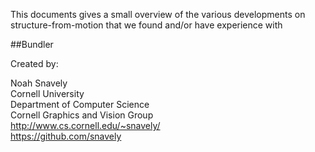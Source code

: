 This documents gives a small overview of the various developments on structure-from-motion that we found and/or have experience with

##Bundler

Created by:

Noah Snavely  
Cornell University  
Department of Computer Science  
Cornell Graphics and Vision Group  
http://www.cs.cornell.edu/~snavely/  
https://github.com/snavely  




